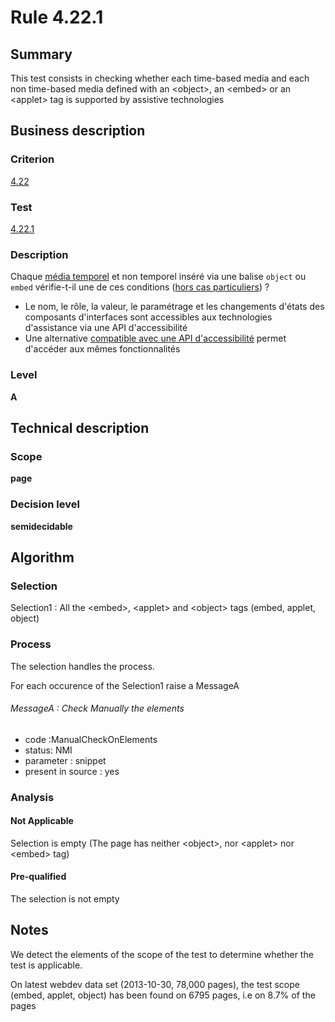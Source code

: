 # Rule 4.22.1
## Summary

This test consists in checking whether each time-based media and each
non time-based media defined with an <object\>, an <embed\> or an
<applet\> tag is supported by assistive technologies

## Business description

### Criterion

[4.22](http://references.modernisation.gouv.fr/sites/default/files/RGAA3_RC2-1/referentiel_technique.htm#crit-4-22)

### Test

[4.22.1](http://references.modernisation.gouv.fr/sites/default/files/RGAA3_RC2-1/referentiel_technique.htm#test-4-22-1)

### Description

Chaque <a href="http://references.modernisation.gouv.fr/sites/default/files/RGAA3_RC2-1/glossaire.htm#mMediaTemp">m&eacute;dia temporel</a> et non temporel ins&eacute;r&eacute; via une balise `object` ou `embed` v&eacute;rifie-t-il une de ces conditions (<a href="http://references.modernisation.gouv.fr/sites/default/files/RGAA3_RC2-1/cas_particulier.htm#cpCrit4-22" title="Cas particuliers pour le crit&egrave;re 4.22">hors cas particuliers</a>) ? 
 
 *  Le nom, le r&ocirc;le, la valeur, le param&eacute;trage et les changements d'&eacute;tats des composants d'interfaces sont accessibles aux technologies d'assistance via une API d'accessibilit&eacute; 
 *  Une alternative <a href="http://references.modernisation.gouv.fr/sites/default/files/RGAA3_RC2-1/glossaire.htm#mCompAccess">compatible avec une API d'accessibilit&eacute;</a> permet d'acc&eacute;der aux m&ecirc;mes fonctionnalit&eacute;s 


### Level

**A**

## Technical description

### Scope

**page**

### Decision level

**semidecidable**

## Algorithm

### Selection

Selection1 : All the <embed\>, <applet\> and <object\> tags (embed,
applet, object)

### Process

The selection handles the process.

For each occurence of the Selection1 raise a MessageA

###### MessageA : Check Manually the elements

-   code :ManualCheckOnElements
-   status: NMI
-   parameter : snippet
-   present in source : yes

### Analysis

#### Not Applicable

Selection is empty (The page has neither <object\>, nor <applet\> nor
<embed\> tag)

#### Pre-qualified

The selection is not empty

## Notes

We detect the elements of the scope of the test to determine whether the
test is applicable.

On latest webdev data set (2013-10-30, 78,000 pages), the test scope
(embed, applet, object) has been found on 6795 pages, i.e on 8.7% of the
pages
